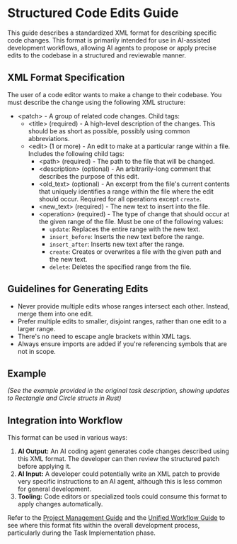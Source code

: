 # Structured Code Edits Guide

This guide describes a standardized XML format for describing specific code changes. This format is primarily intended for use in AI-assisted development workflows, allowing AI agents to propose or apply precise edits to the codebase in a structured and reviewable manner.

## XML Format Specification

The user of a code editor wants to make a change to their codebase.
You must describe the change using the following XML structure:

- &lt;patch&gt; - A group of related code changes.
  Child tags:
    - &lt;title&gt; (required) - A high-level description of the changes. This should be as short
      as possible, possibly using common abbreviations.
    - &lt;edit&gt; (1 or more) - An edit to make at a particular range within a file.
      Includes the following child tags:
        - &lt;path&gt; (required) - The path to the file that will be changed.
        - &lt;description&gt; (optional) - An arbitrarily-long comment that describes the purpose
          of this edit.
        - &lt;old_text&gt; (optional) - An excerpt from the file's current contents that uniquely
          identifies a range within the file where the edit should occur. Required for all operations
          except `create`.
        - &lt;new_text&gt; (required) - The new text to insert into the file.
        - &lt;operation&gt; (required) - The type of change that should occur at the given range
          of the file. Must be one of the following values:
            - `update`: Replaces the entire range with the new text.
            - `insert_before`: Inserts the new text before the range.
            - `insert_after`: Inserts new text after the range.
            - `create`: Creates or overwrites a file with the given path and the new text.
            - `delete`: Deletes the specified range from the file.

## Guidelines for Generating Edits

- Never provide multiple edits whose ranges intersect each other. Instead, merge them into one edit.
- Prefer multiple edits to smaller, disjoint ranges, rather than one edit to a larger range.
- There's no need to escape angle brackets within XML tags.
- Always ensure imports are added if you're referencing symbols that are not in scope.

## Example

*(See the example provided in the original task description, showing updates to Rectangle and Circle structs in Rust)*

## Integration into Workflow

This format can be used in various ways:

1.  **AI Output:** An AI coding agent generates code changes described using this XML format. The developer can then review the structured patch before applying it.
2.  **AI Input:** A developer could potentially write an XML patch to provide very specific instructions to an AI agent, although this is less common for general development.
3.  **Tooling:** Code editors or specialized tools could consume this format to apply changes automatically.

Refer to the [Project Management Guide](project-management.md) and the [Unified Workflow Guide](../project/current/v.0.2.0/docs/unified-workflow-guide.md) to see where this format fits within the overall development process, particularly during the Task Implementation phase.